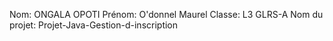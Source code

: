 Nom: ONGALA OPOTI
Prénom: O'donnel Maurel
Classe: L3 GLRS-A
Nom du projet: Projet-Java-Gestion-d-inscription

